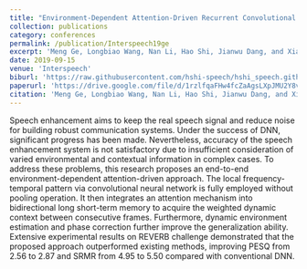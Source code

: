```yaml
---
title: "Environment-Dependent Attention-Driven Recurrent Convolutional Neural Network for Robust Speech Enhancement"
collection: publications
category: conferences
permalink: /publication/Interspeech19ge
excerpt: 'Meng Ge, Longbiao Wang, Nan Li, Hao Shi, Jianwu Dang, and Xiangang Li'
date: 2019-09-15
venue: 'Interspeech'
biburl: 'https://raw.githubusercontent.com/hshi-speech/hshi_speech.github.io/master/files/bib/interspeech-2019-ge.txt'
paperurl: 'https://drive.google.com/file/d/1rzlfqaFHw4fcZaAgsLXpJMU2Y8v1c7mQ/view?usp=sharing'
citation: 'Meng Ge, Longbiao Wang, Nan Li, Hao Shi, Jianwu Dang, and Xiangang Li, "Environment-Dependent Attention-Driven Recurrent Convolutional Neural Network for Robust Speech Enhancement," in Proc. of Interspeech 2019, 3153-3157.'
---
```


Speech enhancement aims to keep the real speech signal and reduce noise for building robust communication systems. Under the success of DNN, significant progress has been made. Nevertheless, accuracy of the speech enhancement system is not satisfactory due to insufficient consideration of varied environmental and contextual information in complex cases. To address these problems, this research proposes an end-to-end environment-dependent attention-driven approach. The local frequency-temporal pattern via convolutional neural network is fully employed without pooling operation. It then integrates an attention mechanism into bidirectional long short-term memory to acquire the weighted dynamic context between consecutive frames. Furthermore, dynamic environment estimation and phase correction further improve the generalization ability. Extensive experimental results on REVERB challenge demonstrated that the proposed approach outperformed existing methods, improving PESQ from 2.56 to 2.87 and SRMR from 4.95 to 5.50 compared with conventional DNN.
